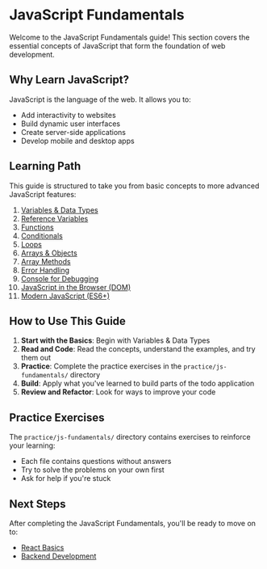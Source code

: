 # JavaScript Fundamentals

Welcome to the JavaScript Fundamentals guide! This section covers the essential concepts of JavaScript that form the foundation of web development.

## Why Learn JavaScript?

JavaScript is the language of the web. It allows you to:
- Add interactivity to websites
- Build dynamic user interfaces
- Create server-side applications
- Develop mobile and desktop apps

## Learning Path

This guide is structured to take you from basic concepts to more advanced JavaScript features:

1. [Variables & Data Types](./variables.md)
2. [Reference Variables](./reference-variables.md)
3. [Functions](./functions.md)
4. [Conditionals](./conditionals.md)
5. [Loops](./loops.md)
6. [Arrays & Objects](./arrays-objects.md)
7. [Array Methods](./array-methods.md)
8. [Error Handling](./error-handling.md)
9. [Console for Debugging](./console-debugging.md)
10. [JavaScript in the Browser (DOM)](./dom-manipulation.md)
11. [Modern JavaScript (ES6+)](./modern-javascript.md)

## How to Use This Guide

1. **Start with the Basics**: Begin with Variables & Data Types
2. **Read and Code**: Read the concepts, understand the examples, and try them out
3. **Practice**: Complete the practice exercises in the `practice/js-fundamentals/` directory
4. **Build**: Apply what you've learned to build parts of the todo application
5. **Review and Refactor**: Look for ways to improve your code

## Practice Exercises

The `practice/js-fundamentals/` directory contains exercises to reinforce your learning:
- Each file contains questions without answers
- Try to solve the problems on your own first
- Ask for help if you're stuck

## Next Steps

After completing the JavaScript Fundamentals, you'll be ready to move on to:
- [React Basics](../react/README.md)
- [Backend Development](../backend/README.md) 